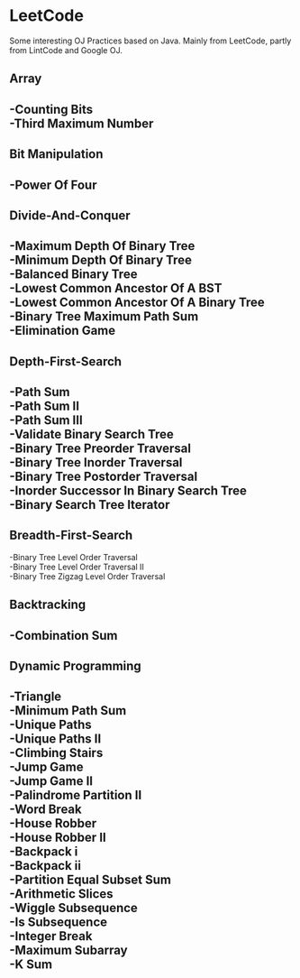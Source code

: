 # LeetCode
Some interesting OJ Practices based on Java. Mainly from LeetCode, partly from LintCode and Google OJ.

## Array  
 -Counting Bits  
 -Third Maximum Number  
 -

## Bit Manipulation  
 -Power Of Four  
 -

## Divide-And-Conquer
 -Maximum Depth Of Binary Tree  
 -Minimum Depth Of Binary Tree  
 -Balanced Binary Tree  
 -Lowest Common Ancestor Of A BST   
 -Lowest Common Ancestor Of A Binary Tree   
 -Binary Tree Maximum Path Sum   
 -Elimination Game  
 -


## Depth-First-Search
 -Path Sum  
 -Path Sum II  
 -Path Sum III  
 -Validate Binary Search Tree  
 -Binary Tree Preorder Traversal  
 -Binary Tree Inorder Traversal  
 -Binary Tree Postorder Traversal  
 -Inorder Successor In Binary Search Tree  
 -Binary Search Tree Iterator   
 -


## Breadth-First-Search
 -Binary Tree Level Order Traversal  
 -Binary Tree Level Order Traversal II  
 -Binary Tree Zigzag Level Order Traversal


## Backtracking
 -Combination Sum  
 -


## Dynamic Programming
 -Triangle  
 -Minimum Path Sum  
 -Unique Paths  
 -Unique Paths II  
 -Climbing Stairs  
 -Jump Game  
 -Jump Game II  
 -Palindrome Partition II   
 -Word Break   
 -House Robber  
 -House Robber II  
 -Backpack i  
 -Backpack ii  
 -Partition Equal Subset Sum  
 -Arithmetic Slices  
 -Wiggle Subsequence  
 -Is Subsequence  
 -Integer Break  
 -Maximum Subarray  
 -K Sum  
 -

